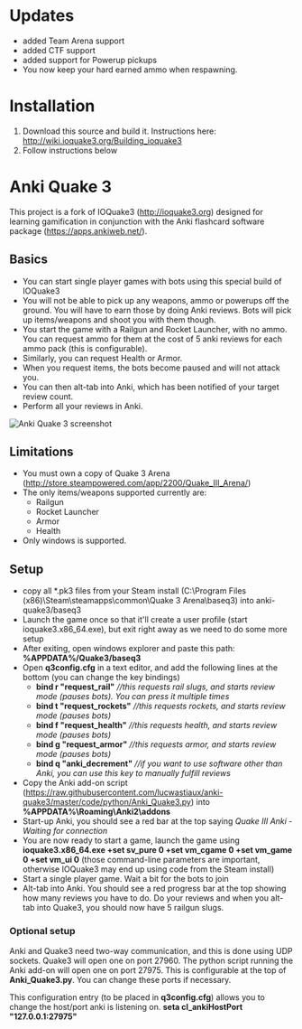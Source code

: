 # Updates
* added Team Arena support
* added CTF support
* added support for Powerup pickups
* You now keep your hard earned ammo when respawning.

# Installation
1. Download this source and build it. Instructions here: http://wiki.ioquake3.org/Building_ioquake3
2. Follow instructions below

# Anki Quake 3

This project is a fork of IOQuake3 (http://ioquake3.org) designed for learning gamification
in conjunction with the Anki flashcard software package (https://apps.ankiweb.net/).

## Basics
* You can start single player games with bots using this special build of IOQuake3
* You will not be able to pick up any weapons, ammo or powerups off the ground. You will have to earn those by doing Anki reviews. Bots will pick up items/weapons and shoot you with them though.
* You start the game with a Railgun and Rocket Launcher, with no ammo. You can request ammo for them at the cost of 5 anki reviews for each ammo pack (this is configurable). 
* Similarly, you can request Health or Armor.
* When you request items, the bots become paused and will not attack you.
* You can then alt-tab into Anki, which has been notified of your target review count.
* Perform all your reviews in Anki.

![Anki Quake 3 screenshot](https://raw.githubusercontent.com/lucwastiaux/anki-quake3/master/screenshots/anki_quake3.jpg)

## Limitations
* You must own a copy of Quake 3 Arena (http://store.steampowered.com/app/2200/Quake_III_Arena/)
* The only items/weapons supported currently are:
   * Railgun
   * Rocket Launcher
   * Armor
   * Health
* Only windows is supported.

## Setup
* copy all *.pk3 files from your Steam install (C:\Program Files (x86)\Steam\steamapps\common\Quake 3 Arena\baseq3) into anki-quake3/baseq3
* Launch the game once so that it'll create a user profile (start ioquake3.x86_64.exe), but exit right away as we need to do some more setup
* After exiting, open windows explorer and paste this path: **%APPDATA%/Quake3/baseq3**
* Open **q3config.cfg** in a text editor, and add the following lines at the bottom (you can change the key bindings)
   * **bind r "request_rail"** *//this requests rail slugs, and starts review mode (pauses bots). You can press it multiple times*
   * **bind t "request_rockets"** *//this requests rockets, and starts review mode (pauses bots)*
   * **bind f "request_health"** *//this requests health, and starts review mode (pauses bots)*
   * **bind g "request_armor"** *//this requests armor, and starts review mode (pauses bots)*
   * **bind q "anki_decrement"** *//if you want to use software other than Anki, you can use this key to manually fulfill reviews*
* Copy the Anki add-on script (https://raw.githubusercontent.com/lucwastiaux/anki-quake3/master/code/python/Anki_Quake3.py) into **%APPDATA%\Roaming\Anki2\addons**
* Start-up Anki, you should see a red bar at the top saying *Quake III Anki - Waiting for connection*
* You are now ready to start a game, launch the game using **ioquake3.x86_64.exe +set sv_pure 0 +set vm_cgame 0 +set vm_game 0 +set vm_ui 0** (those command-line parameters are important, otherwise IOQuake3 may end up using code from the Steam install)
* Start a single player game. Wait a bit for the bots to join
* Alt-tab into Anki. You should see a red progress bar at the top showing how many reviews you have to do. Do your reviews and when you alt-tab into Quake3, you should now have 5 railgun slugs.

### Optional setup
Anki and Quake3 need two-way communication, and this is done using UDP sockets. Quake3 will open one on port 27960. The python script running the Anki add-on will open one on port 27975. This is configurable at the top of **Anki_Quake3.py**. You can change these ports if necessary.

This configuration entry (to be placed in **q3config.cfg**) allows you to change the host/port anki is listening on.
**seta cl_ankiHostPort "127.0.0.1:27975"**
